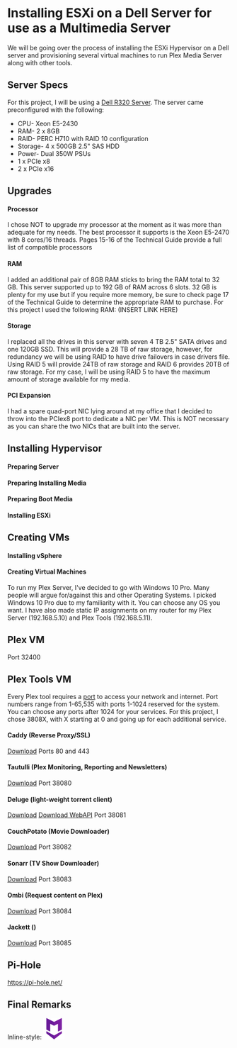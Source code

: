 # Installing ESXi on a Dell Server for use as a Multimedia Server
We will be going over the process of installing the ESXi Hypervisor on a Dell  server and provisioning several virtual machines to run Plex Media Server along with other tools.

## Server Specs
For this project, I will be using a [Dell R320 Server](https://cdn.cnetcontent.com/2b/d0/2bd0225a-38b9-4b41-9a43-85ea38a463a5.pdf "Technical Guide"). The server came preconfigured with the following:
  * CPU- Xeon E5-2430
  * RAM- 2 x 8GB
  * RAID- PERC H710 with RAID 10 configuration
  * Storage- 4 x 500GB 2.5" SAS HDD
  * Power- Dual 350W PSUs
  * 1 x PCIe x8
  * 2 x PCIe x16

## Upgrades
#### Processor
I chose NOT to upgrade my processor at the moment as it was more than adequate for my needs. The best processor it supports is the Xeon E5-2470 with 8 cores/16 threads. Pages 15-16 of the Technical Guide provide a full list of compatible processors

#### RAM
I added an additional pair of 8GB RAM sticks to bring the RAM total to 32 GB. This server supported up to 192 GB of RAM across 6 slots. 32 GB is plenty for my use but if you require more memory, be sure to check page 17 of the Technical Guide to determine the appropriate RAM to purchase.
For this project I used the following RAM: (INSERT LINK HERE)

#### Storage
I replaced all the drives in this server with seven 4 TB 2.5" SATA drives and one 120GB SSD. This will provide a 28 TB of raw storage, however, for redundancy we will be using RAID to have drive failovers in case drivers file. Using RAID 5 will provide 24TB of raw storage and RAID 6 provides 20TB of raw storage. For my case, I will be using RAID 5 to have the maximum amount of storage available for my media.

#### PCI Expansion
I had a spare quad-port NIC lying around at my office that I decided to throw into the PCIex8 port to dedicate a NIC per VM. This is NOT necessary as you can share the two NICs that are built into the server.

## Installing Hypervisor
#### Preparing Server

#### Preparing Installing Media

#### Preparing Boot Media
 
#### Installing ESXi

## Creating VMs
#### Installing vSphere
#### Creating Virtual Machines
To run my Plex Server, I've decided to go with Windows 10 Pro. Many people will argue for/against this and other Operating Systems. I picked Windows 10 Pro due to my familiarity with it. You can choose any OS you want. I have also made static IP assignments on my router for my Plex Server (192.168.5.10) and Plex Tools (192.168.5.11). 


## Plex VM
Port 32400

## Plex Tools VM
Every Plex tool requires a [port](https://www.reddit.com/r/explainlikeimfive/comments/1t9s5a/eli5_what_are_ports_ex_tcp_port/ce5tbfs) to access your network and internet. Port numbers range from 1-65,535 with ports 1-1024 reserved for the system. You can choose any ports after 1024 for your services. For this project, I chose 3808X, with X starting at 0 and going up for each additional service.

#### Caddy (Reverse Proxy/SSL)
[Download](https://caddyserver.com/download)
Ports 80 and 443
#### Tautulli (Plex Monitoring, Reporting and Newsletters)
[Download](https://tautulli.com)
Port 38080
#### Deluge (light-weight torrent client)
[Download](https://dev.deluge-torrent.org/wiki/Download)
[Download WebAPI](https://github.com/idlesign/deluge-webapi/blob/master/dist/WebAPI-0.2.1-py2.7.egg)
Port 38081
#### CouchPotato (Movie Downloader)
[Download](https://couchpota.to/)
Port 38082
#### Sonarr (TV Show Downloader)
[Download](https://sonarr.tv/)
Port 38083
#### Ombi (Request content on Plex)
[Download](https://ombi.io/)
Port 38084
#### Jackett ()
[Download](https://github.com/Jackett/Jackett)
Port 38085
## Pi-Hole
https://pi-hole.net/

## Final Remarks

Inline-style: 
![alt text](https://github.com/adam-p/markdown-here/raw/master/src/common/images/icon48.png "Logo Title Text 1")
